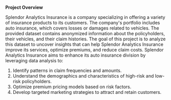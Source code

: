 **Project Overview**

Splendor Analytics Insurance is a company specializing in offering a variety of insurance products to its customers. The company's portfolio includes auto insurance, which covers losses or damages related to vehicles. The provided dataset contains anonymized information about the policyholders, their vehicles, and their claim histories. The goal of this project is to analyze this dataset to uncover insights that can help Splendor Analytics Insurance improve its services, optimize premiums, and reduce claim costs.
Splendor Analytics Insurance aims to enhance its auto insurance division by leveraging data analysis to:
1.	Identify patterns in claim frequencies and amounts.
2.	Understand the demographics and characteristics of high-risk and low-risk policyholders.
3.	Optimize premium pricing models based on risk factors.
4.	Develop targeted marketing strategies to attract and retain customers.

